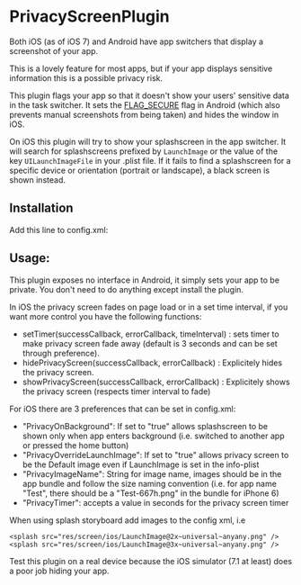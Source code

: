 PrivacyScreenPlugin
==================

Both iOS (as of iOS 7) and Android have app switchers that display a screenshot of your app.

This is a lovely feature for most apps, but if your app displays sensitive information this is a possible privacy risk.

This plugin flags your app so that it doesn't show your users' sensitive data in the task switcher. It sets the [FLAG_SECURE](http://developer.android.com/reference/android/view/WindowManager.LayoutParams.html#FLAG_SECURE) flag in Android (which also prevents manual screenshots from being taken) and hides the window in iOS.

On iOS this plugin will try to show your splashscreen in the app switcher. It will search for splashscreens prefixed by `LaunchImage` or the value of the key `UILaunchImageFile` in your .plist file.
If it fails to find a splashscreen for a specific device or orientation (portrait or landscape), a black screen is shown instead.

Installation
------------

Add this line to config.xml:

<plugin name="cordova-plugin-fb-privacyscreen" spec="https://github.com/firstbirdtech/PrivacyScreenPlugin.git" />

Usage:
------

This plugin exposes no interface in Android, it simply sets your app to be private. You don't need to do anything except install the plugin.

In iOS the privacy screen fades on page load or in a set time interval, if you want more control you have the following functions:
- setTimer(successCallback, errorCallback, timeInterval) : sets timer to make privacy screen fade away (default is 3 seconds and can be set through preference).
- hidePrivacyScreen(successCallback, errorCallback)  : Explicitely hides the privacy screen.
- showPrivacyScreen(successCallback, errorCallback)  : Explicitely shows the privacy screen (respects timer interval to fade)

For iOS there are 3 preferences that can be set in config.xml:
- "PrivacyOnBackground": If set to "true" allows splashscreen to be shown only when app enters background (i.e. switched to another app or pressed the home button)
- "PrivacyOverrideLaunchImage": If set to "true" allows privacy screen to be the Default image even if LaunchImage is set in the info-plist
- "PrivacyImageName": String for image name, images should be in the app bundle and follow the size naming convention (i.e. for app name "Test", there should be a "Test-667h.png" in the bundle for iPhone 6)
- "PrivacyTimer": accepts a value in seconds for the privacy screen timer

When using splash storyboard add images to the config xml, i.e

    <splash src="res/screen/ios/LaunchImage@2x~universal~anyany.png" />
    <splash src="res/screen/ios/LaunchImage@3x~universal~anyany.png" />


Test this plugin on a real device because the iOS simulator (7.1 at least) does a poor job hiding your app.
